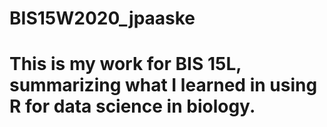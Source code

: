# BIS15W2020_jpaaske

# This is my work for BIS 15L, summarizing what I learned in using R for data science in biology.
